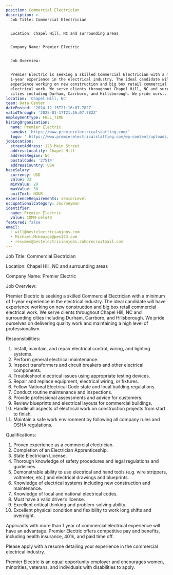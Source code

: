 ```yaml
---
position: Commercial Electrician
description: >-
  Job Title: Commercial Electrician 


  Location: Chapel Hill, NC and surrounding areas 


  Company Name: Premier Electric


  Job Overview:


  Premier Electric is seeking a skilled Commercial Electrician with a minimum of
  1-year experience in the electrical industry. The ideal candidate will have
  experience working on new construction and big box retail commercial
  electrical work. We serve clients throughout Chapel Hill, NC and surrounding
  cities including Durham, Carrboro, and Hillsborough. We pride ours...
location: 'Chapel Hill, NC'
team: Data Center
datePosted: '2024-12-15T21:16:07.782Z'
validThrough: '2025-01-17T21:16:07.782Z'
employmentType: FULL_TIME
hiringOrganization:
  name: Premier Electric
  sameAs: 'https://www.premierelectricalstaffing.com/'
  logo: ' https://www.premierelectricalstaffing.com/wp-content/uploads/2020/05/Premier-Electrical-Staffing-logo.png'
jobLocation:
  streetAddress: 123 Main Street
  addressLocality: Chapel Hill
  addressRegion: NC
  postalCode: '27514'
  addressCountry: USA
baseSalary:
  currency: USD
  value: 33
  minValue: 28
  maxValue: 38
  unitText: HOUR
experienceRequirements: seniorLevel
occupationalCategory: Journeyman
identifier:
  name: Premier Electric
  value: COMM-uelo40
featured: false
email:
  - will@bestelectricianjobs.com
  - Michael.Mckeaige@pes123.com
  - resumes@bestelectricianjobs.zohorecruitmail.com
---
```




Job Title: Commercial Electrician 

Location: Chapel Hill, NC and surrounding areas 

Company Name: Premier Electric

Job Overview:

Premier Electric is seeking a skilled Commercial Electrician with a minimum of 1-year experience in the electrical industry. The ideal candidate will have experience working on new construction and big box retail commercial electrical work. We serve clients throughout Chapel Hill, NC and surrounding cities including Durham, Carrboro, and Hillsborough. We pride ourselves on delivering quality work and maintaining a high level of professionalism.

Responsibilities:

1. Install, maintain, and repair electrical control, wiring, and lighting systems.
2. Perform general electrical maintenance.
3. Inspect transformers and circuit breakers and other electrical components.
4. Troubleshoot electrical issues using appropriate testing devices.
5. Repair and replace equipment, electrical wiring, or fixtures.
6. Follow National Electrical Code state and local building regulations.
7. Conduct routine maintenance and inspections.
8. Provide professional assessments and advice for customers.
9. Review blueprints and electrical layouts for commercial buildings.
10. Handle all aspects of electrical work on construction projects from start to finish.
11. Maintain a safe work environment by following all company rules and OSHA regulations.

Qualifications:

1. Proven experience as a commercial electrician.
2. Completion of an Electrician Apprenticeship.
3. State Electrician License.
4. Thorough knowledge of safety procedures and legal regulations and guidelines.
5. Demonstrable ability to use electrical and hand tools (e.g. wire strippers, voltmeter, etc.) and electrical drawings and blueprints.
6. Knowledge of electrical systems including new construction and maintenance.
7. Knowledge of local and national electrical codes.
8. Must have a valid driver’s license.
9. Excellent critical thinking and problem-solving ability.
10. Excellent physical condition and flexibility to work long shifts and overnight.

Applicants with more than 1 year of commercial electrical experience will have an advantage. Premier Electric offers competitive pay and benefits, including health insurance, 401k, and paid time off.

Please apply with a resume detailing your experience in the commercial electrical industry. 

Premier Electric is an equal opportunity employer and encourages women, minorities, veterans, and individuals with disabilities to apply.
